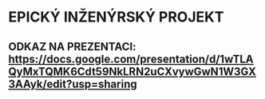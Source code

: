 # EPICKÝ INŽENÝRSKÝ PROJEKT

## ODKAZ NA PREZENTACI: https://docs.google.com/presentation/d/1wTLAQyMxTQMK6Cdt59NkLRN2uCXvywGwN1W3GX3AAyk/edit?usp=sharing
